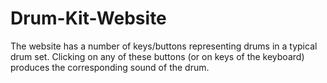 # Drum-Kit-Website
The website has a number of keys/buttons representing drums in a typical drum set.  Clicking on any of these buttons (or on keys of the keyboard) produces the  corresponding sound of the drum.
